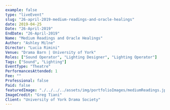 ```yaml
---
example: false
type: "liveEvent"
slug: "26-april-2019-medium-readings-and-oracle-healings"
date: 2019-04-25
Date: "26-April-2019"
EndDate: "26-April-2019"
Name: "Medium Readings and Oracle Healings"
Author: "Ashley Milne"
Director: "Lucia Rimini"
Venue: "Drama Barn | University of York"
Roles: ["Sound Operator", "Lighting Designer", "Lighting Operator"]
Tags: ["Sound", "Lighting"]
EventType: "Theatre"
PerformancesAttended: 1
Fee: ""
Professional: false
Paid: false
featuredImage: "./../../../assets/img/portfolioImages/mediumReadings.jpg"
ImageCredit: "Greg Tiani"
Client: "University of York Drama Society"
---
```

